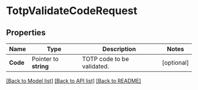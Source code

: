 # TotpValidateCodeRequest


## Properties

Name | Type | Description | Notes
------------ | ------------- | ------------- | -------------
**Code** | Pointer to **string** | TOTP code to be validated. | [optional] 





[[Back to Model list]](../README.md#documentation-for-models) [[Back to API list]](../README.md#documentation-for-api-endpoints) [[Back to README]](../README.md)


